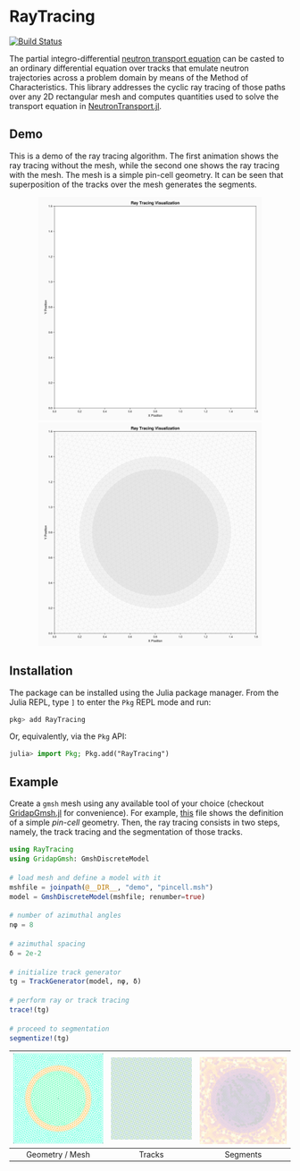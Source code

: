 # RayTracing

[![Build Status](https://github.com/rvignolo/RayTracing.jl/workflows/CI/badge.svg)](https://github.com/rvignolo/RayTracing.jl/actions)

 The partial integro-differential [neutron transport
 equation](https://en.wikipedia.org/wiki/Neutron_transport#Neutron_transport_equation) can be casted to an ordinary
 differential equation over tracks that emulate neutron trajectories across a problem domain by means of the Method of
 Characteristics. This library addresses the cyclic ray tracing of those paths over any 2D rectangular mesh and computes
 quantities used to solve the transport equation in
 [NeutronTransport.jl](https://github.com/rvignolo/NeutronTransport.jl).

## Demo

This is a demo of the ray tracing algorithm. The first animation shows the ray tracing without the mesh, while the
second one shows the ray tracing with the mesh. The mesh is a simple pin-cell geometry. It can be seen that
superposition of the tracks over the mesh generates the segments.

<p align="center">
    <img width="400" src="demo/cyclic_track_no_mesh.gif" alt="Cyclic Ray Tracing">
    <img width="400" src="demo/cyclic_track_with_mesh.gif" alt="Cyclic Ray Tracing with Mesh">
</p>

## Installation

The package can be installed using the Julia package manager. From the Julia REPL, type `]` to enter the `Pkg` REPL mode
and run:

```julia
pkg> add RayTracing
```

Or, equivalently, via the `Pkg` API:

```julia
julia> import Pkg; Pkg.add("RayTracing")
```

 ## Example

Create a `gmsh` mesh using any available tool of your choice (checkout
[GridapGmsh.jl](https://github.com/gridap/GridapGmsh.jl) for convenience). For example, [this](demo/pincell-gmsh.jl)
file shows the definition of a simple *pin-cell* geometry. Then, the ray tracing consists in two steps, namely, the
track tracing and the segmentation of those tracks.

```julia
using RayTracing
using GridapGmsh: GmshDiscreteModel

# load mesh and define a model with it
mshfile = joinpath(@__DIR__, "demo", "pincell.msh")
model = GmshDiscreteModel(mshfile; renumber=true)

# number of azimuthal angles
nφ = 8

# azimuthal spacing
δ = 2e-2

# initialize track generator
tg = TrackGenerator(model, nφ, δ)

# perform ray or track tracing
trace!(tg)

# proceed to segmentation
segmentize!(tg)
```

| ![](demo/pincell-msh.png) | ![](demo/pincell-tracks.png) | ![](demo/pincell-segments.png) |
|:-------------:|:-------------:|:-------------:|
| Geometry / Mesh | Tracks | Segments |
